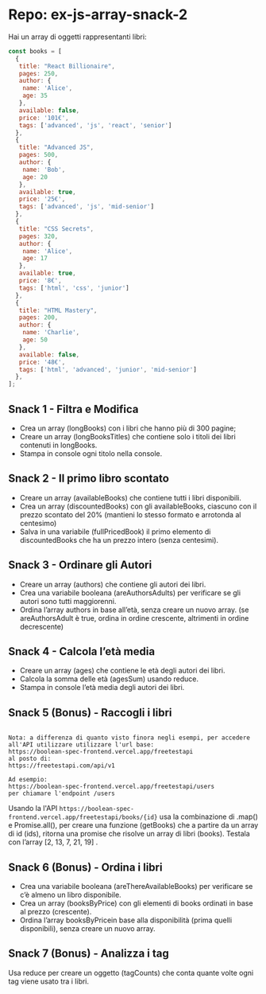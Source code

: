# Repo: ex-js-array-snack-2

Hai un array di oggetti rappresentanti libri:

```js
const books = [
  { 
   title: "React Billionaire", 
   pages: 250, 
   author: {
    name: 'Alice',
    age: 35
   },
   available: false,
   price: '101€',
   tags: ['advanced', 'js', 'react', 'senior']
  },
  { 
   title: "Advanced JS", 
   pages: 500, 
   author: {
    name: 'Bob',
    age: 20
   },
   available: true,
   price: '25€',
   tags: ['advanced', 'js', 'mid-senior']
  },
  { 
   title: "CSS Secrets", 
   pages: 320, 
   author: {
    name: 'Alice',
    age: 17
   },
   available: true,
   price: '8€',
   tags: ['html', 'css', 'junior']
  },
  { 
   title: "HTML Mastery", 
   pages: 200, 
   author: {
    name: 'Charlie',
    age: 50
   },
   available: false,
   price: '48€',
   tags: ['html', 'advanced', 'junior', 'mid-senior']
  },
];

```

## Snack 1 - Filtra e Modifica


- Crea un array (longBooks) con i libri che hanno più di 300 pagine;
- Creare un array (longBooksTitles) che contiene solo i titoli dei libri contenuti in longBooks.
- Stampa in console ogni titolo nella console.

## Snack 2 - Il primo libro scontato

- Creare un array (availableBooks) che contiene tutti i libri disponibili.
- Crea un array (discountedBooks) con gli availableBooks, ciascuno con il prezzo scontato del 20% (mantieni lo stesso formato e arrotonda al centesimo)
- Salva in una variabile (fullPricedBook) il primo elemento di discountedBooks che ha un prezzo intero (senza centesimi).

## Snack 3 - Ordinare gli Autori

- Creare un array (authors) che contiene gli autori dei libri.
- Crea una variabile booleana (areAuthorsAdults) per verificare se gli autori sono tutti maggiorenni.
- Ordina l’array authors in base all’età, senza creare un nuovo array.
(se areAuthorsAdult è true, ordina in ordine crescente, altrimenti in ordine decrescente)

## Snack 4 - Calcola l’età media

- Creare un array (ages) che contiene le età degli autori dei libri.
- Calcola la somma delle età (agesSum) usando reduce.
- Stampa in console l’età media degli autori dei libri.

## Snack 5 (Bonus) - Raccogli i libri

```note

Nota: a differenza di quanto visto finora negli esempi, per accedere all'API utilizzare utilizzare l'url base:
https://boolean-spec-frontend.vercel.app/freetestapi
al posto di:
https://freetestapi.com/api/v1

Ad esempio:
https://boolean-spec-frontend.vercel.app/freetestapi/users
per chiamare l'endpoint /users

```

Usando la l'API `https://boolean-spec-frontend.vercel.app/freetestapi/books/{id}` usa la combinazione di .map() e Promise.all(), per creare una funzione (getBooks) che a partire da un array di id (ids), ritorna una promise che risolve un array di libri (books).
Testala con l’array [2, 13, 7, 21, 19] .

## Snack 6 (Bonus) - Ordina i libri

- Crea una variabile booleana (areThereAvailableBooks) per verificare se c’è almeno un libro disponibile.
- Crea un array (booksByPrice) con gli elementi di books ordinati in base al prezzo (crescente).
- Ordina l’array booksByPricein base alla disponibilità (prima quelli disponibili), senza creare un nuovo array.

## Snack 7 (Bonus) - Analizza i tag

Usa reduce per creare un oggetto (tagCounts) che conta quante volte ogni tag viene usato tra i libri.